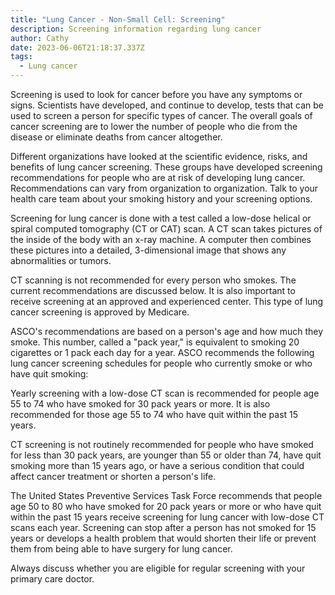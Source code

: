 ```yaml
---
title: "Lung Cancer - Non-Small Cell: Screening"
description: Screening information regarding lung cancer
author: Cathy
date: 2023-06-06T21:18:37.337Z
tags:
  - Lung cancer
---
```

Screening is used to look for cancer before you have any symptoms or signs. Scientists have developed, and continue to develop, tests that can be used to screen a person for specific types of cancer. The overall goals of cancer screening are to lower the number of people who die from the disease or eliminate deaths from cancer altogether.

Different organizations have looked at the scientific evidence, risks, and benefits of lung cancer screening. These groups have developed screening recommendations for people who are at risk of developing lung cancer. Recommendations can vary from organization to organization. Talk to your health care team about your smoking history and your screening options.

Screening for lung cancer is done with a test called a low-dose helical or spiral computed tomography (CT or CAT) scan. A CT scan takes pictures of the inside of the body with an x-ray machine. A computer then combines these pictures into a detailed, 3-dimensional image that shows any abnormalities or tumors.

CT scanning is not recommended for every person who smokes. The current recommendations are discussed below. It is also important to receive screening at an approved and experienced center. This type of lung cancer screening is approved by Medicare.

ASCO's recommendations are based on a person's age and how much they smoke. This number, called a "pack year," is equivalent to smoking 20 cigarettes or 1 pack each day for a year. ASCO recommends the following lung cancer screening schedules for people who currently smoke or who have quit smoking:

Yearly screening with a low-dose CT scan is recommended for people age 55 to 74 who have smoked for 30 pack years or more. It is also recommended for those age 55 to 74 who have quit within the past 15 years.

CT screening is not routinely recommended for people who have smoked for less than 30 pack years, are younger than 55 or older than 74, have quit smoking more than 15 years ago, or have a serious condition that could affect cancer treatment or shorten a person's life.

The United States Preventive Services Task Force recommends that people age 50 to 80 who have smoked for 20 pack years or more or who have quit within the past 15 years receive screening for lung cancer with low-dose CT scans each year. Screening can stop after a person has not smoked for 15 years or develops a health problem that would shorten their life or prevent them from being able to have surgery for lung cancer.

Always discuss whether you are eligible for regular screening with your primary care doctor.